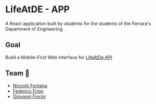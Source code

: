 # LifeAtDE - APP
A React application built by students for the students of the Ferrara's Department of Engineering.

## Goal
Build a Mobile-First Web Interface for [LifeAtDe API](https://github.com/NicFontana/lifeatde-api) 

## Team :rocket:
* [Niccolò Fontana](https://github.com/NicFontana)
* [Federico Frigo](https://github.com/xBlue0)
* [Giovanni Fiorini](https://github.com/GiovanniFiorini)